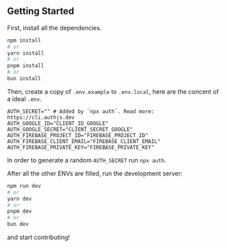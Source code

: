 
## Getting Started

First, install all the dependencies.

```bash
npm install
# or
yarn install
# or
pnpm install
# or
bun install
```

Then, create a copy of `.env.example` to `.env.local`, here are the concent of a ideal `.env`.

```
AUTH_SECRET="" # Added by `npx auth`. Read more: https://cli.authjs.dev
AUTH_GOOGLE_ID="CLIENT_ID_GOOGLE"
AUTH_GOOGLE_SECRET="CLIENT_SECRET_GOOGLE"
AUTH_FIREBASE_PROJECT_ID="FIREBASE_PROJECT_ID"
AUTH_FIREBASE_CLIENT_EMAIL="FIREBASE_CLIENT_EMAIL"
AUTH_FIREBASE_PRIVATE_KEY="FIREBASE_PRIVATE_KEY"
```

In order to generate a random `AUTH_SECRET` run `npx auth`.

After all the other ENVs are filled, run the development server:

```bash
npm run dev
# or
yarn dev
# or
pnpm dev
# or
bun dev
```

and start contributing!